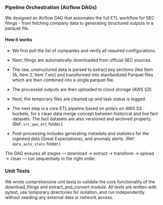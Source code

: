 ### Pipeline Orchestration (Airflow DAGs)

We designed an Airflow DAG that automates the full ETL workflow for SEC filings - from fetching company data to generating structured outputs in a parquet file.

#### How it works

- We first pull the list of companies and verify all required configurations.

- Next, filings are automatically downloaded from official SEC sources.

- The raw, unstructured data is parsed to extract key sections (like Item 1A, Item 2, Item 7 etc) and transformed into standardized Parquet files which are then combined into a single parquet file.

- The processed outputs are then uploaded to cloud storage (AWS S3).

- Next, the temporary files are cleaned up and task status is logged.

- The next step is a core ETL pipeline based on polars on AWS S3 buckets, for a clean data merge concept between historical and live fact datasets. The fact datasets are also versioned and archived properly. (Ref: `src_aws_etl` folder.)

- Post-processing includes generating metadata and statistics for the ingested data (Great Expectations), and anomaly alerts. (Ref: `data_auto_stats` folder.)

The DAG ensures all stages — download → extract → transform → upload → clean — run sequentially in the right order.

### Unit Tests

We wrote comprehensive unit tests to validate the core functionality of the download_filings and extract_and_convert module.
All tests are written with pytest, use temporary directories for isolation, and run independently without needing any external data or network access.

